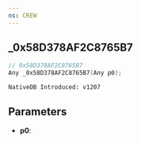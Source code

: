 ```yaml
---
ns: CREW
---
```

## _0x58D378AF2C8765B7

```c
// 0x58D378AF2C8765B7
Any _0x58D378AF2C8765B7(Any p0);
```

```
NativeDB Introduced: v1207
```

## Parameters
* **p0**:
